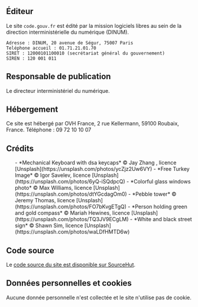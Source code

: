 ## Éditeur

Le site `code.gouv.fr` est édité par la mission logiciels libres au sein de la direction interministérielle du numérique (DINUM).

```
Adresse : DINUM, 20 avenue de Ségur, 75007 Paris
Teléphone accueil : 01.71.21.01.70
SIRET : 12000101100010 (secrétariat général du gouvernement)
SIREN : 120 001 011
```

## Responsable de publication

Le directeur interministériel du numérique.

## Hébergement

Ce site est hébergé par OVH France, 2 rue Kellermann, 59100 Roubaix, France.  Téléphone : 09 72 10 10 07

## Crédits

<ul>
- *Mechanical Keyboard with dsa keycaps* © Jay Zhang , licence [Unsplash](https://unsplash.com/photos/ycZjz2Uw6VY)
- *Free Turkey Image* © Igor Savelev, licence [Unsplash](https://unsplash.com/photos/6yQ-iSQdpcQ)
- *Colorful glass windows photo* © Max Williams, licence [Unsplash](https://unsplash.com/photos/dtYGcdagOm0)
- *Pebble tower* © Jeremy Thomas, licence [Unsplash](https://unsplash.com/photos/FO7bKvgETgQ)
- *Person holding green and gold compass* © Mariah Hewines, licence [Unsplash](https://unsplash.com/photos/TQ3JV9ECgLM)
- *White and black street sign* © Shawn Sim, licence [Unsplash](https://unsplash.com/photos/waLDfHMTD6w)
</ul>

## Code source

Le [code source du site est disponible sur SourceHut](https://git.sr.ht/~codegouvfr/codegouvfr-sources).

## Données personnelles et cookies

Aucune donnée personnelle n'est collectée et le site n'utilise pas de cookie.
